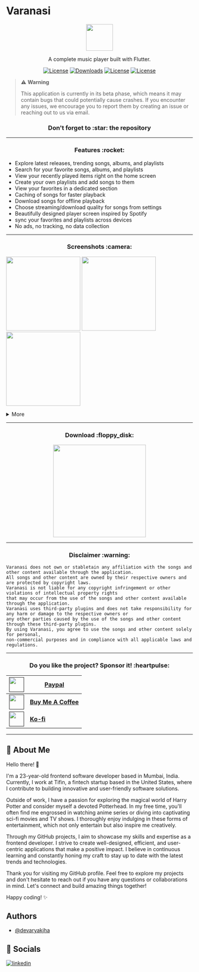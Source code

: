 # Varanasi

<p align="center">
    <img src="https://raw.githubusercontent.com/devaryakjha/varanasi_mobile_app/stable/android/app/src/production/res/mipmap-hdpi/ic_launcher_foreground.png" height="72">
</p>

<p align="center">
    A complete music player built with Flutter.
</p>

<p align="center">
 <p align="center">
    <a href="https://github.com/devaryakjha/varanasi_mobile_app/releases"><img alt="License" src="https://img.shields.io/github/v/release/devaryakjha/varanasi_mobile_app"/></a>
    <a href="https://github.com/devaryakjha/varanasi_mobile_app/releases"><img alt="Downloads" src="https://img.shields.io/github/downloads/devaryakjha/varanasi_mobile_app/total"/></a>
    <a href="https://codemagic.io/apps/6509a228bb0e90d7e29f3872/6509a228bb0e90d7e29f3871/latest_build"><img alt="License" src="https://api.codemagic.io/apps/6509a228bb0e90d7e29f3872/6509a228bb0e90d7e29f3871/status_badge.svg"/></a>
    <a href="LICENSE"><img alt="License" src="https://img.shields.io/github/license/devaryakjha/varanasi_mobile_app"/></a>
 </p>
</p>

> ⚠️ **Warning**
>
> This application is currently in its beta phase, which means it may contain bugs that could potentially cause crashes. If you encounter any issues, we encourage you to report them by creating an issue or reaching out to us via email.

<h3 align="center">Don't forget to :star: the repository</h3>

---

<h3 align="center">Features :rocket:</h3>

- Explore latest releases, trending songs, albums, and playlists
- Search for your favorite songs, albums, and playlists
- View your recently played items right on the home screen
- Create your own playlists and add songs to them
- View your favorites in a dedicated section
- Caching of songs for faster playback
- Download songs for offline playback
- Choose streaming/download quality for songs from settings
- Beautifully designed player screen inspired by Spotify
- sync your favorites and playlists across devices
- No ads, no tracking, no data collection

---

<h3 align="center">Screenshots :camera:</h3>

<p float="left">
    <img src="https://github.com/devaryakjha/varanasi_mobile_app/blob/stable/assets/screenshots/2.PNG" width="200" />  
    <img src="https://github.com/devaryakjha/varanasi_mobile_app/blob/stable/assets/screenshots/5.PNG" width="200" />  
    <img src="https://github.com/devaryakjha/varanasi_mobile_app/blob/stable/assets/screenshots/14.PNG" width="200" />
</p>
<details>
    <summary>More</summary>
    <img src="https://github.com/devaryakjha/varanasi_mobile_app/blob/stable/assets/screenshots/1.PNG" width="200" />
    <img src="https://github.com/devaryakjha/varanasi_mobile_app/blob/stable/assets/screenshots/3.PNG" width="200" />  
    <img src="https://github.com/devaryakjha/varanasi_mobile_app/blob/stable/assets/screenshots/4.PNG" width="200" />  
    <img src="https://github.com/devaryakjha/varanasi_mobile_app/blob/stable/assets/screenshots/6.PNG" width="200" />  
    <img src="https://github.com/devaryakjha/varanasi_mobile_app/blob/stable/assets/screenshots/7.PNG" width="200" />  
    <img src="https://github.com/devaryakjha/varanasi_mobile_app/blob/stable/assets/screenshots/8.PNG" width="200" />   
    <img src="https://github.com/devaryakjha/varanasi_mobile_app/blob/stable/assets/screenshots/9.PNG" width="200" />   
    <img src="https://github.com/devaryakjha/varanasi_mobile_app/blob/stable/assets/screenshots/10.PNG" width="200" />  
    <img src="https://github.com/devaryakjha/varanasi_mobile_app/blob/stable/assets/screenshots/11.PNG" width="200" />  
    <img src="https://github.com/devaryakjha/varanasi_mobile_app/blob/stable/assets/screenshots/12.PNG" width="200" />  
    <img src="https://github.com/devaryakjha/varanasi_mobile_app/blob/stable/assets/screenshots/13.PNG" width="200" />  
</details>

---

  <h3 align="center">Download :floppy_disk:</h3>
     <p align="center" style="align-items:center"><a href="https://github.com/devaryakjha/varanasi_mobile_app/releases" rel="GitHub Releases"><img width="250" src="https://github.com/gokadzev/Musify/raw/master/repository_files/get-it-on-github.png"></a>
</p>

---

<h3 align="center">Disclaimer :warning:</h3>

```
Varanasi does not own or stabletain any affiliation with the songs and other content available through the application.
All songs and other content are owned by their respective owners and are protected by copyright laws.
Varanasi is not liable for any copyright infringement or other violations of intellectual property rights
that may occur from the use of the songs and other content available through the application.
Varanasi uses third-party plugins and does not take responsibility for any harm or damage to the respective owners or
any other parties caused by the use of the songs and other content through these third-party plugins.
By using Varanasi, you agree to use the songs and other content solely for personal,
non-commercial purposes and in compliance with all applicable laws and regulations.
```

---

<h3 align="center">Do you like the project? Sponsor it! :heartpulse:	</h3>

| [<img src="https://upload.wikimedia.org/wikipedia/commons/archive/b/b5/20230314142950%21PayPal.svg" height="40">]()        | [Paypal](https://paypal.me/devaryakjha)                         |
| -------------------------------------------------------------------------------------------------------------------------- | --------------------------------------------------------------- |
| [<img src="https://github.com/maxrave-dev/SimpMusic/assets/113747128/97f0f21d-17b9-42e4-9487-6e9391ac126b" height="40">]() | [**Buy Me A Coffee**](https://www.buymeacoffee.com/devaryakjha) |
| [<img src="https://storage.ko-fi.com/cdn/brandasset/logo_white_stroke.png" height="40">]()                                 | [**Ko-fi**](https://ko-fi.com/devaryakjha)                      |


---

## 🚀 About Me

Hello there! 👋

I'm a 23-year-old frontend software developer based in Mumbai, India. Currently, I work at Tifin, a fintech startup based in the United States, where I contribute to building innovative and user-friendly software solutions.

Outside of work, I have a passion for exploring the magical world of Harry Potter and consider myself a devoted Potterhead. In my free time, you'll often find me engrossed in watching anime series or diving into captivating sci-fi movies and TV shows. I thoroughly enjoy indulging in these forms of entertainment, which not only entertain but also inspire me creatively.

Through my GitHub projects, I aim to showcase my skills and expertise as a frontend developer. I strive to create well-designed, efficient, and user-centric applications that make a positive impact. I believe in continuous learning and constantly honing my craft to stay up to date with the latest trends and technologies.

Thank you for visiting my GitHub profile. Feel free to explore my projects and don't hesitate to reach out if you have any questions or collaborations in mind. Let's connect and build amazing things together!

Happy coding! ✨

## Authors

- [@devaryakjha](https://github.com/devaryakjha)

## 🔗 Socials

[![linkedin](https://img.shields.io/badge/linkedin-0A66C2?style=for-the-badge&logo=linkedin&logoColor=white)](https://www.linkedin.com/in/devaryakjha/)
